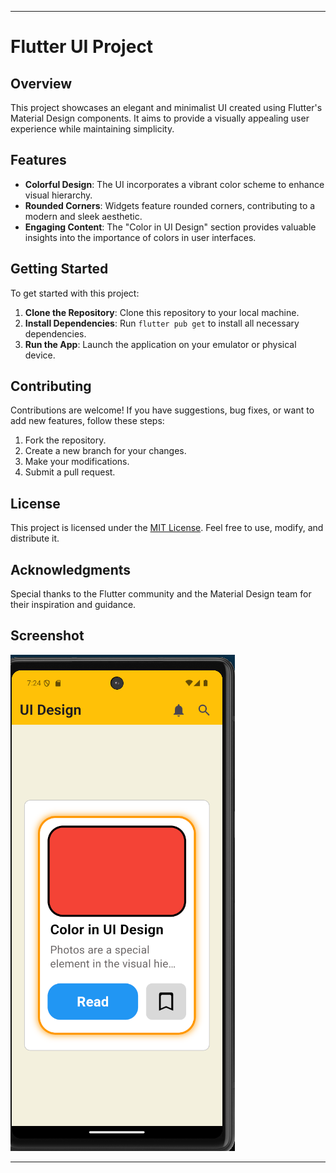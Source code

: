 
---

# Flutter UI Project

## Overview
This project showcases an elegant and minimalist UI created using Flutter's Material Design components. It aims to provide a visually appealing user experience while maintaining simplicity.

## Features
- **Colorful Design**: The UI incorporates a vibrant color scheme to enhance visual hierarchy.
- **Rounded Corners**: Widgets feature rounded corners, contributing to a modern and sleek aesthetic.
- **Engaging Content**: The "Color in UI Design" section provides valuable insights into the importance of colors in user interfaces.

## Getting Started
To get started with this project:

1. **Clone the Repository**: Clone this repository to your local machine.
2. **Install Dependencies**: Run `flutter pub get` to install all necessary dependencies.
3. **Run the App**: Launch the application on your emulator or physical device.

## Contributing
Contributions are welcome! If you have suggestions, bug fixes, or want to add new features, follow these steps:

1. Fork the repository.
2. Create a new branch for your changes.
3. Make your modifications.
4. Submit a pull request.

## License
This project is licensed under the [MIT License](https://opensource.org/licenses/MIT). Feel free to use, modify, and distribute it.

## Acknowledgments
Special thanks to the Flutter community and the Material Design team for their inspiration and guidance.


## Screenshot 
![Screenshot](https://github.com/cbabi2023/box_uidesign_in_flutter/blob/main/Screenshot%20from%202024-08-05%2019-25-13.png)

---


